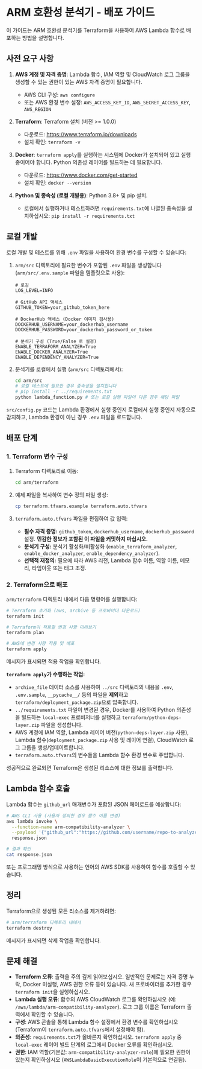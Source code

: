 # ARM 호환성 분석기 - 배포 가이드

이 가이드는 ARM 호환성 분석기를 Terraform을 사용하여 AWS Lambda 함수로 배포하는 방법을 설명합니다.

## 사전 요구 사항

1. **AWS 계정 및 자격 증명**: Lambda 함수, IAM 역할 및 CloudWatch 로그 그룹을 생성할 수 있는 권한이 있는 AWS 자격 증명이 필요합니다.
    * AWS CLI 구성: `aws configure`
    * 또는 AWS 환경 변수 설정: `AWS_ACCESS_KEY_ID`, `AWS_SECRET_ACCESS_KEY`, `AWS_REGION`

2. **Terraform**: Terraform 설치 (버전 >= 1.0.0)
    * 다운로드: <https://www.terraform.io/downloads>
    * 설치 확인: `terraform -v`

3. **Docker**: `terraform apply`를 실행하는 시스템에 Docker가 설치되어 있고 실행 중이어야 합니다. Python 의존성 레이어를 빌드하는 데 필요합니다.
    * 다운로드: <https://www.docker.com/get-started>
    * 설치 확인: `docker --version`

4. **Python 및 종속성 (로컬 개발용)**: Python 3.8+ 및 pip 설치.
    * 로컬에서 실행하거나 테스트하려면 `requirements.txt`에 나열된 종속성을 설치하십시오: `pip install -r requirements.txt`

## 로컬 개발

로컬 개발 및 테스트를 위해 `.env` 파일을 사용하여 환경 변수를 구성할 수 있습니다:

1. `arm/src` 디렉토리에 필요한 변수가 포함된 `.env` 파일을 생성합니다 (`arm/src/.env.sample` 파일을 템플릿으로 사용):

    ```dotenv
    # 로깅
    LOG_LEVEL=INFO

    # GitHub API 액세스
    GITHUB_TOKEN=your_github_token_here

    # DockerHub 액세스 (Docker 이미지 검사용)
    DOCKERHUB_USERNAME=your_dockerhub_username
    DOCKERHUB_PASSWORD=your_dockerhub_password_or_token

    # 분석기 구성 (True/False 로 설정)
    ENABLE_TERRAFORM_ANALYZER=True
    ENABLE_DOCKER_ANALYZER=True
    ENABLE_DEPENDENCY_ANALYZER=True
    ```

2. 분석기를 로컬에서 실행 (`arm/src` 디렉토리에서):

    ```bash
    cd arm/src
    # 로컬 테스트에 필요한 경우 종속성을 설치합니다
    # pip install -r ../requirements.txt
    python lambda_function.py # 또는 로컬 실행 파일이 다른 경우 해당 파일
    ```

`src/config.py` 코드는 Lambda 환경에서 실행 중인지 로컬에서 실행 중인지 자동으로 감지하고, Lambda 환경이 아닌 경우 `.env` 파일을 로드합니다.

## 배포 단계

### 1. Terraform 변수 구성

1. Terraform 디렉토리로 이동:

    ```bash
    cd arm/terraform
    ```

2. 예제 파일을 복사하여 변수 정의 파일 생성:

    ```bash
    cp terraform.tfvars.example terraform.auto.tfvars
    ```

3. `terraform.auto.tfvars` 파일을 편집하여 값 입력:
    * **필수 자격 증명:** `github_token`, `dockerhub_username`, `dockerhub_password` 설정. **민감한 정보가 포함된 이 파일을 커밋하지 마십시오.**
    * **분석기 구성:** 분석기 활성화/비활성화 (`enable_terraform_analyzer`, `enable_docker_analyzer`, `enable_dependency_analyzer`).
    * **선택적 재정의:** 필요에 따라 AWS 리전, Lambda 함수 이름, 역할 이름, 메모리, 타임아웃 또는 태그 조정.

### 2. Terraform으로 배포

`arm/terraform` 디렉토리 내에서 다음 명령어를 실행합니다:

```bash
# Terraform 초기화 (aws, archive 등 프로바이더 다운로드)
terraform init

# Terraform이 적용할 변경 사항 미리보기
terraform plan

# AWS에 변경 사항 적용 및 배포
terraform apply
```

메시지가 표시되면 적용 작업을 확인합니다.

**`terraform apply`가 수행하는 작업:**

* `archive_file` 데이터 소스를 사용하여 `../src` 디렉토리의 내용을 `.env`, `.env.sample`, `__pycache__/` 등의 파일을 **제외**하고 `terraform/deployment_package.zip`으로 압축합니다.
* `../requirements.txt` 파일이 변경된 경우, Docker를 사용하여 Python 의존성을 빌드하는 `local-exec` 프로비저너를 실행하고 `terraform/python-deps-layer.zip` 파일을 생성합니다.
* AWS 계정에 IAM 역할, Lambda 레이어 버전(`python-deps-layer.zip` 사용), Lambda 함수(`deployment_package.zip` 사용 및 레이어 연결), CloudWatch 로그 그룹을 생성/업데이트합니다.
* `terraform.auto.tfvars`의 변수들을 Lambda 함수 환경 변수로 주입합니다.

성공적으로 완료되면 Terraform은 생성된 리소스에 대한 정보를 출력합니다.

## Lambda 함수 호출

Lambda 함수는 `github_url` 매개변수가 포함된 JSON 페이로드를 예상합니다:

```bash
# AWS CLI 사용 (사용자 정의한 경우 함수 이름 변경)
aws lambda invoke \
  --function-name arm-compatibility-analyzer \
  --payload '{"github_url":"https://github.com/username/repo-to-analyze"}' \
  response.json

# 결과 확인
cat response.json
```

또는 프로그래밍 방식으로 사용하는 언어의 AWS SDK를 사용하여 함수를 호출할 수 있습니다.

## 정리

Terraform으로 생성된 모든 리소스를 제거하려면:

```bash
# arm/terraform 디렉토리 내에서
terraform destroy
```

메시지가 표시되면 삭제 작업을 확인합니다.

## 문제 해결

* **Terraform 오류**: 출력을 주의 깊게 읽어보십시오. 일반적인 문제로는 자격 증명 누락, Docker 미실행, AWS 권한 오류 등이 있습니다. 새 프로바이더를 추가한 경우 `terraform init`을 실행하십시오.
* **Lambda 실행 오류**: 함수의 AWS CloudWatch 로그를 확인하십시오 (예: `/aws/lambda/arm-compatibility-analyzer`). 로그 그룹 이름은 Terraform 출력에서 확인할 수 있습니다.
* **구성**: AWS 콘솔을 통해 Lambda 함수 설정에서 환경 변수를 확인하십시오 (Terraform이 `terraform.auto.tfvars`에서 설정해야 함).
* **의존성**: `requirements.txt`가 올바른지 확인하십시오. `terraform apply` 중 `local-exec` 레이어 빌드 단계의 로그에서 Docker 오류를 확인하십시오.
* **권한**: IAM 역할(기본값: `arm-compatibility-analyzer-role`)에 필요한 권한이 있는지 확인하십시오 (`AWSLambdaBasicExecutionRole`이 기본적으로 연결됨).
